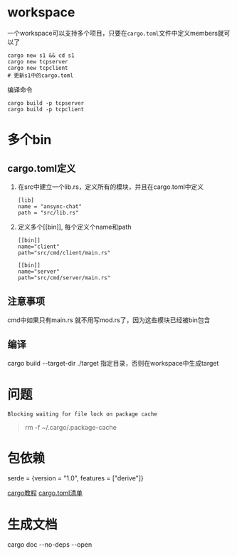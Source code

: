 # workspace
一个workspace可以支持多个项目，只要在`cargo.toml`文件中定义members就可以了

``` shell
cargo new s1 && cd s1
cargo new tcpserver 
cargo new tcpclient
# 更新s1中的cargo.toml 
```
编译命令 
```
cargo build -p tcpserver
cargo build -p tcpclient
```

# 多个bin

## cargo.toml定义
1. 在src中建立一个lib.rs，定义所有的模块，并且在cargo.toml中定义
    ```
    [lib]
    name = "ansync-chat"
    path = "src/lib.rs"
    ```
2. 定义多个[[bin]], 每个定义个name和path
    ```
    [[bin]]
    name="client"
    path="src/cmd/client/main.rs"

    [[bin]]
    name="server"
    path="src/cmd/server/main.rs"
    ```

## 注意事项
cmd中如果只有main.rs 就不用写mod.rs了，因为这些模块已经被bin包含
## 编译
cargo build --target-dir ./target 指定目录，否则在workspace中生成target


# 问题
```
Blocking waiting for file lock on package cache
```
> rm -f ~/.cargo/.package-cache


# 包依赖

serde = {version = "1.0", features = ["derive"]}

[cargo教程](https://course.rs/cargo/intro.html)
[cargo.toml清单](https://course.rs/cargo/reference/manifest.html)

# 生成文档
cargo doc --no-deps --open
